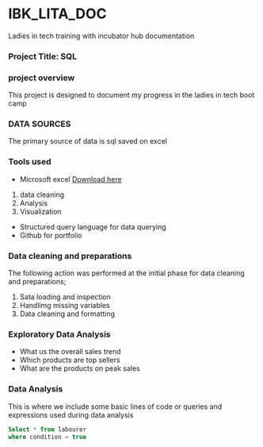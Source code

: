# IBK_LITA_DOC
Ladies in tech training with incubator hub documentation
### Project Title: SQL 

### project overview
This project is designed to document my progress in the ladies in tech boot camp

### DATA SOURCES
The primary source of data is sql saved on excel

### Tools used
- Microsoft excel [Download here](https://www.microsoft.com)
 1. data cleaning
 2. Analysis
 3. Visualization
- Structured query language for data querying
- Github for portfolio

### Data cleaning and preparations
The following action was performed at the initial phase for data cleaning and preparations;
1. Sata loading and inspection
2. Handlimg missing variables
3. Data cleaning and formatting

### Exploratory  Data Analysis
- What us the overall sales trend
- Which products are top sellers
- What are the products on peak sales

### Data Analysis
This is where we include some basic lines of code or queries and expressions used during data analysis

```SQL
Select * from labourer
where condition = true
